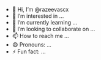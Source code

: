 - 👋 Hi, I’m @razeevascx
- 👀 I’m interested in ...
- 🌱 I’m currently learning ...
- 💞️ I’m looking to collaborate on ...
- 📫 How to reach me ...
- 😄 Pronouns: ...
- ⚡ Fun fact: ...

<!---
razeevascx/razeevascx is a ✨ special ✨ repository because its `README.md` (this file) appears on your GitHub profile.
You can click the Preview link to take a look at your changes.
--->
